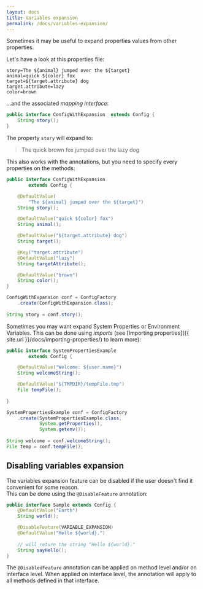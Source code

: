 ```yaml
---
layout: docs
title: Variables expansion
permalink: /docs/variables-expansion/
---
```


Sometimes it may be useful to expand properties values from other properties.

Let's have a look at this properties file:

```properties
story=The ${animal} jumped over the ${target}
animal=quick ${color} fox
target=${target.attribute} dog
target.attribute=lazy
color=brown
```

...and the associated *mapping interface*:

```java
public interface ConfigWithExpansion  extends Config {
    String story();
}
```

The property `story` will expand to:

<blockquote>The quick brown fox jumped over the lazy dog</blockquote>

This also works with the annotations, but you need to specify every properties 
on the methods:

```java
public interface ConfigWithExpansion
        extends Config {

    @DefaultValue(
        "The ${animal} jumped over the ${target}")
    String story();

    @DefaultValue("quick ${color} fox")
    String animal();

    @DefaultValue("${target.attribute} dog")
    String target();

    @Key("target.attribute")
    @DefaultValue("lazy")
    String targetAttribute();

    @DefaultValue("brown")
    String color();
}

ConfigWithExpansion conf = ConfigFactory
    .create(ConfigWithExpansion.class);
    
String story = conf.story();
```

Sometimes you may want expand System Properties or Environment Variables.
This can be done using *imports* (see 
[Importing properties]({{ site.url }}/docs/importing-properties/) to learn 
more):

```java
public interface SystemPropertiesExample 
        extends Config {

    @DefaultValue("Welcome: ${user.name}")
    String welcomeString();

    @DefaultValue("${TMPDIR}/tempFile.tmp")
    File tempFile();
    
}

SystemPropertiesExample conf = ConfigFactory
    .create(SystemPropertiesExample.class, 
            System.getProperties(), 
            System.getenv());
            
String welcome = conf.welcomeString();
File temp = conf.tempFile();
```


Disabling variables expansion
-----------------------------

The variables expansion feature can be disabled if the user doesn't find it 
convenient for some reason.  
This can be done using the `@DisableFeature` annotation:

```java
public interface Sample extends Config {
    @DefaultValue("Earth")
    String world();

    @DisableFeature(VARIABLE_EXPANSION)
    @DefaultValue("Hello ${world}.")
    
    // will return the string "Hello ${world}."
    String sayHello(); 
}

```

The `@DisabledFeature` annotation can be applied on method level and/or on 
interface level. When applied on interface level, the annotation will apply to
all methods defined in that interface.


